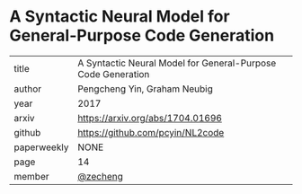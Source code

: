 # A Syntactic Neural Model for General-Purpose Code Generation

|  |  |
| :--- | :--- |
| title |A Syntactic Neural Model for General-Purpose Code Generation|
| author | Pengcheng Yin, Graham Neubig |
| year | 2017 |
| arxiv | https://arxiv.org/abs/1704.01696 |
| github | https://github.com/pcyin/NL2code |
| paperweekly | NONE |
| page | 14 |
| member | [@zecheng](https://github.com/zhanzecheng) |
